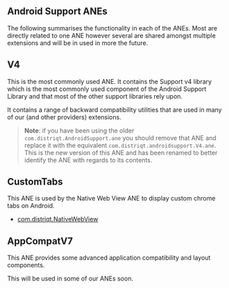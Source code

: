 
## Android Support ANEs

The following summarises the functionality in each of the ANEs. 
Most are directly related to one ANE however several are shared amongst multiple extensions 
and will be in used in more the future.

## V4

This is the most commonly used ANE. It contains the Support v4 library which is the most 
commonly used component of the Android Support Library and that most of the other support 
libraries rely upon.

It contains a range of backward compatibility utilities that are used in many of our 
(and other providers) extensions. 

>
> **Note**: if you have been using the older `com.distriqt.AndroidSupport.ane` you should remove that
> ANE and replace it with the equivalent `com.distriqt.androidsupport.V4.ane`. This is the new 
> version of this ANE and has been renamed to better identify the ANE with regards to its contents.
>


## CustomTabs

This ANE is used by the Native Web View ANE to display custom chrome tabs on Android.

- [com.distriqt.NativeWebView](https://airnativeextensions.com/extension/com.distriqt.NativeWebView)


## AppCompatV7

This ANE provides some advanced application compatibility and layout components. 

This will be used in some of our ANEs soon.

